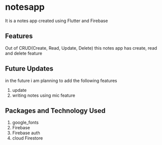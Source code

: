 # notesapp
It is a notes app created using Flutter and Firebase

## Features
Out of CRUD(Create, Read, Update, Delete) this notes app has create, read and delete feature

## Future Updates
in the future i am planning to add the following features
1. update
2. writing notes using mic feature

## Packages and Technology Used
1. google_fonts
2. Firebase
3. Firebase auth
4. cloud Firestore
